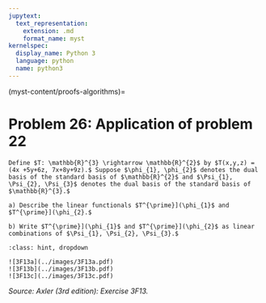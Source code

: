 ```yaml
---
jupytext:
  text_representation:
    extension: .md
    format_name: myst
kernelspec:
  display_name: Python 3
  language: python
  name: python3
---
```


(myst-content/proofs-algorithms)=
# Problem 26: Application of problem 22

```{admonition} Problem 26
Define $T: \mathbb{R}^{3} \rightarrow \mathbb{R}^{2}$ by $T(x,y,z) = (4x +5y+6z, 7x+8y+9z).$ Suppose $\phi_{1}, \phi_{2}$ denotes the dual basis of the standard basis of $\mathbb{R}^{2}$ and $\Psi_{1}, \Psi_{2}, \Psi_{3}$ denotes the dual basis of the standard basis of $\mathbb{R}^{3}.$

a) Describe the linear functionals $T^{\prime}](\phi_{1}$ and $T^{\prime}](\phi_{2}.$

b) Write $T^{\prime}](\phi_{1}$ and $T^{\prime}](\phi_{2}$ as linear combinations of $\Psi_{1}, \Psi_{2}, \Psi_{3}.$
```



```{admonition} Solution
:class: hint, dropdown

![3F13a](../images/3F13a.pdf)
![3F13b](../images/3F13b.pdf)
![3F13c](../images/3F13c.pdf)
```


_Source: Axler (3rd edition):  Exercise 3F13._